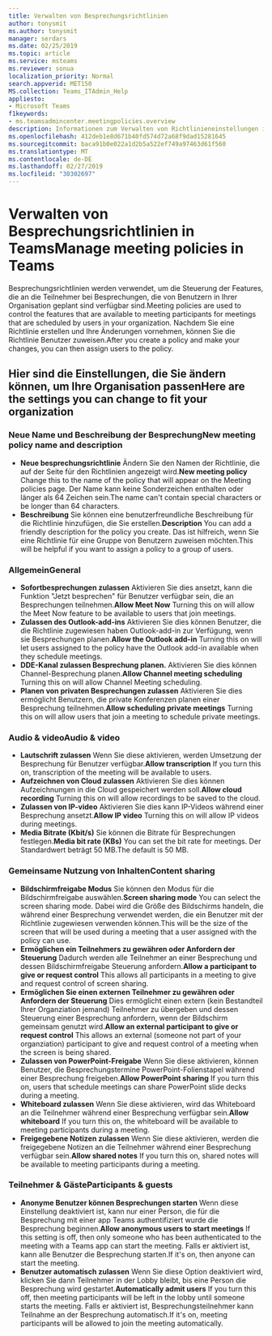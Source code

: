 ```yaml
---
title: Verwalten von Besprechungsrichtlinien
author: tonysmit
ms.author: tonysmit
manager: serdars
ms.date: 02/25/2019
ms.topic: article
ms.service: msteams
ms.reviewer: sonua
localization_priority: Normal
search.appverid: MET150
MS.collection: Teams_ITAdmin_Help
appliesto:
- Microsoft Teams
f1keywords:
- ms.teamsadmincenter.meetingpolicies.overview
description: Informationen zum Verwalten von Richtlinieneinstellungen in Teams meeting.
ms.openlocfilehash: 412deb1e8d671b40fd574d72a68f9dad15281645
ms.sourcegitcommit: baca91b0e022a1d2b5a522ef749a97463d61f560
ms.translationtype: MT
ms.contentlocale: de-DE
ms.lasthandoff: 02/27/2019
ms.locfileid: "30302697"
---
```

# <a name="manage-meeting-policies-in-teams"></a><span data-ttu-id="30300-103">Verwalten von Besprechungsrichtlinien in Teams</span><span class="sxs-lookup"><span data-stu-id="30300-103">Manage meeting policies in Teams</span></span>

<span data-ttu-id="30300-104">Besprechungsrichtlinien werden verwendet, um die Steuerung der Features, die an die Teilnehmer bei Besprechungen, die von Benutzern in Ihrer Organisation geplant sind verfügbar sind.</span><span class="sxs-lookup"><span data-stu-id="30300-104">Meeting policies are used to control the features that are available to meeting participants for meetings that are scheduled by users in your organization.</span></span> <span data-ttu-id="30300-105">Nachdem Sie eine Richtlinie erstellen und Ihre Änderungen vornehmen, können Sie die Richtlinie Benutzer zuweisen.</span><span class="sxs-lookup"><span data-stu-id="30300-105">After you create a policy and make your changes, you can then assign users to the policy.</span></span> 

## <a name="here-are-the-settings-you-can-change-to-fit-your-organization"></a><span data-ttu-id="30300-106">Hier sind die Einstellungen, die Sie ändern können, um Ihre Organisation passen</span><span class="sxs-lookup"><span data-stu-id="30300-106">Here are the settings you can change to fit your organization</span></span>
<span data-ttu-id="30300-107"><a name="bkgeneral"> </a></span><span class="sxs-lookup"><span data-stu-id="30300-107"></span></span>

### <a name="new-meeting-policy-name-and-description"></a><span data-ttu-id="30300-108">Neue Name und Beschreibung der Besprechung</span><span class="sxs-lookup"><span data-stu-id="30300-108">New meeting policy name and description</span></span>
   - <span data-ttu-id="30300-109">**Neue besprechungsrichtlinie** Ändern Sie den Namen der Richtlinie, die auf der Seite für den Richtlinien angezeigt wird.</span><span class="sxs-lookup"><span data-stu-id="30300-109">**New meeting policy** Change this to the name of the policy that will appear on the Meeting policies page.</span></span> <span data-ttu-id="30300-110">Der Name kann keine Sonderzeichen enthalten oder länger als 64 Zeichen sein.</span><span class="sxs-lookup"><span data-stu-id="30300-110">The name can't contain special characters or be longer than 64 characters.</span></span>
   - <span data-ttu-id="30300-111">**Beschreibung** Sie können eine benutzerfreundliche Beschreibung für die Richtlinie hinzufügen, die Sie erstellen.</span><span class="sxs-lookup"><span data-stu-id="30300-111">**Description** You can add a friendly description for the policy you create.</span></span> <span data-ttu-id="30300-112">Das ist hilfreich, wenn Sie eine Richtlinie für eine Gruppe von Benutzern zuweisen möchten.</span><span class="sxs-lookup"><span data-stu-id="30300-112">This will be helpful if you want to assign a policy to a group of users.</span></span>

### <a name="general"></a><span data-ttu-id="30300-113">Allgemein</span><span class="sxs-lookup"><span data-stu-id="30300-113">General</span></span>
   - <span data-ttu-id="30300-114">**Sofortbesprechungen zulassen** Aktivieren Sie dies ansetzt, kann die Funktion "Jetzt besprechen" für Benutzer verfügbar sein, die an Besprechungen teilnehmen.</span><span class="sxs-lookup"><span data-stu-id="30300-114">**Allow Meet Now** Turning this on will allow the Meet Now feature to be available to users that join meetings.</span></span>
   - <span data-ttu-id="30300-115">**Zulassen des Outlook-add-ins** Aktivieren Sie dies können Benutzer, die die Richtlinie zugewiesen haben Outlook-add-in zur Verfügung, wenn sie Besprechungen planen.</span><span class="sxs-lookup"><span data-stu-id="30300-115">**Allow the Outlook add-in** Turning this on will let users assigned to the policy have the Outlook add-in available when they schedule meetings.</span></span>
   - <span data-ttu-id="30300-116">**DDE-Kanal zulassen Besprechung planen.** Aktivieren Sie dies können Channel-Besprechung planen.</span><span class="sxs-lookup"><span data-stu-id="30300-116">**Allow Channel meeting scheduling** Turning this on will allow Channel Meeting scheduling.</span></span>
   - <span data-ttu-id="30300-117">**Planen von privaten Besprechungen zulassen** Aktivieren Sie dies ermöglicht Benutzern, die private Konferenzen planen einer Besprechung teilnehmen.</span><span class="sxs-lookup"><span data-stu-id="30300-117">**Allow scheduling private meetings** Turning this on will allow users that join a meeting to schedule private meetings.</span></span>

<span data-ttu-id="30300-118"><a name="bkaudioandvideo"> </a></span><span class="sxs-lookup"><span data-stu-id="30300-118"></span></span>

### <a name="audio--video"></a><span data-ttu-id="30300-119">Audio & video</span><span class="sxs-lookup"><span data-stu-id="30300-119">Audio & video</span></span>
   - <span data-ttu-id="30300-120">**Lautschrift zulassen** Wenn Sie diese aktivieren, werden Umsetzung der Besprechung für Benutzer verfügbar.</span><span class="sxs-lookup"><span data-stu-id="30300-120">**Allow transcription** If you turn this on, transcription of the meeting will be available to users.</span></span>
   - <span data-ttu-id="30300-121">**Aufzeichnen von Cloud zulassen** Aktivieren Sie dies können Aufzeichnungen in die Cloud gespeichert werden soll.</span><span class="sxs-lookup"><span data-stu-id="30300-121">**Allow cloud recording** Turning this on will allow recordings to be saved to the cloud.</span></span>
   - <span data-ttu-id="30300-122">**Zulassen von IP-video** Aktivieren Sie dies kann IP-Videos während einer Besprechung ansetzt.</span><span class="sxs-lookup"><span data-stu-id="30300-122">**Allow IP video** Turning this on will allow IP videos during meetings.</span></span>
   - <span data-ttu-id="30300-123">**Media Bitrate (Kbit/s)** Sie können die Bitrate für Besprechungen festlegen.</span><span class="sxs-lookup"><span data-stu-id="30300-123">**Media bit rate (KBs)** You can set the bit rate for meetings.</span></span> <span data-ttu-id="30300-124">Der Standardwert beträgt 50 MB.</span><span class="sxs-lookup"><span data-stu-id="30300-124">The default is 50 MB.</span></span>

<span data-ttu-id="30300-125"><a name="bkcontentsharing"> </a></span><span class="sxs-lookup"><span data-stu-id="30300-125"></span></span>

### <a name="content-sharing"></a><span data-ttu-id="30300-126">Gemeinsame Nutzung von Inhalten</span><span class="sxs-lookup"><span data-stu-id="30300-126">Content sharing</span></span>
   - <span data-ttu-id="30300-127">**Bildschirmfreigabe Modus** Sie können den Modus für die Bildschirmfreigabe auswählen.</span><span class="sxs-lookup"><span data-stu-id="30300-127">**Screen sharing mode** You can select the screen sharing mode.</span></span> <span data-ttu-id="30300-128">Dabei wird die Größe des Bildschirms handeln, die während einer Besprechung verwendet werden, die ein Benutzer mit der Richtlinie zugewiesen verwenden können.</span><span class="sxs-lookup"><span data-stu-id="30300-128">This will be the size of the screen that will be used during a meeting that a user assigned with the policy can use.</span></span>
   - <span data-ttu-id="30300-129">**Ermöglichen ein Teilnehmers zu gewähren oder Anfordern der Steuerung** Dadurch werden alle Teilnehmer an einer Besprechung und dessen Bildschirmfreigabe Steuerung anfordern.</span><span class="sxs-lookup"><span data-stu-id="30300-129">**Allow a participant to give or request control** This allows all participants in a meeting to give and request control of screen sharing.</span></span>
   - <span data-ttu-id="30300-130">**Ermöglichen Sie einen externen Teilnehmer zu gewähren oder Anfordern der Steuerung** Dies ermöglicht einen extern (kein Bestandteil Ihrer Organziation jemand) Teilnehmer zu übergeben und dessen Steuerung einer Besprechung anfordern, wenn der Bildschirm gemeinsam genutzt wird.</span><span class="sxs-lookup"><span data-stu-id="30300-130">**Allow an external participant to give or request control** This allows an external (someone not part of your organziation) participant to give and request control of a meeting when the screen is being shared.</span></span>
   - <span data-ttu-id="30300-131">**Zulassen von PowerPoint-Freigabe** Wenn Sie diese aktivieren, können Benutzer, die Besprechungstermine PowerPoint-Folienstapel während einer Besprechung freigeben.</span><span class="sxs-lookup"><span data-stu-id="30300-131">**Allow PowerPoint sharing** If you turn this on, users that schedule meetings can share PowerPoint slide decks during a meeting.</span></span>
   - <span data-ttu-id="30300-132">**Whiteboard zulassen** Wenn Sie diese aktivieren, wird das Whiteboard an die Teilnehmer während einer Besprechung verfügbar sein.</span><span class="sxs-lookup"><span data-stu-id="30300-132">**Allow whiteboard** If you turn this on, the whiteboard will be available to meeting participants during a meeting.</span></span>
   - <span data-ttu-id="30300-133">**Freigegebene Notizen zulassen** Wenn Sie diese aktivieren, werden die freigegebene Notizen an die Teilnehmer während einer Besprechung verfügbar sein.</span><span class="sxs-lookup"><span data-stu-id="30300-133">**Allow shared notes** If you turn this on, shared notes will be available to meeting participants during a meeting.</span></span>

<span data-ttu-id="30300-134"><a name="bkparticipantsandguests"> </a></span><span class="sxs-lookup"><span data-stu-id="30300-134"></span></span>

### <a name="participants--guests"></a><span data-ttu-id="30300-135">Teilnehmer & Gäste</span><span class="sxs-lookup"><span data-stu-id="30300-135">Participants & guests</span></span>
   - <span data-ttu-id="30300-136">**Anonyme Benutzer können Besprechungen starten** Wenn diese Einstellung deaktiviert ist, kann nur einer Person, die für die Besprechung mit einer app Teams authentifiziert wurde die Besprechung beginnen.</span><span class="sxs-lookup"><span data-stu-id="30300-136">**Allow anonymous users to start meetings** If this setting is off, then only someone who has been authenticated to the meeting with a Teams app can start the meeting.</span></span> <span data-ttu-id="30300-137">Falls er aktiviert ist, kann alle Benutzer die Besprechung starten.</span><span class="sxs-lookup"><span data-stu-id="30300-137">If it's on, then anyone can start the meeting.</span></span>
   - <span data-ttu-id="30300-138">**Benutzer automatisch zulassen** Wenn Sie diese Option deaktiviert wird, klicken Sie dann Teilnehmer in der Lobby bleibt, bis eine Person die Besprechung wird gestartet.</span><span class="sxs-lookup"><span data-stu-id="30300-138">**Automatically admit users** If you turn this off, then meeting participants will be left in the lobby until someone starts the meeting.</span></span> <span data-ttu-id="30300-139">Falls er aktiviert ist, Besprechungsteilnehmer kann Teilnahme an der Besprechung automatisch.</span><span class="sxs-lookup"><span data-stu-id="30300-139">If it's on, meeting participants will be allowed to join the meeting automatically.</span></span>


